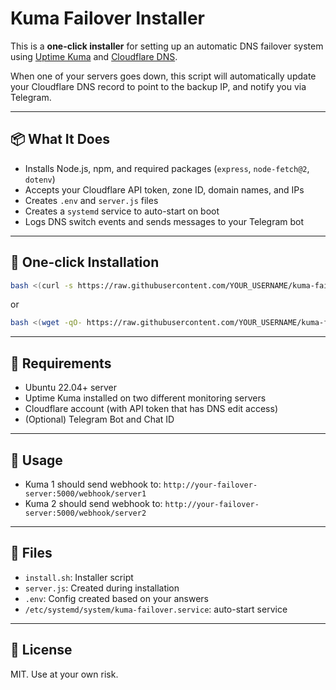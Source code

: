 # Kuma Failover Installer

This is a **one-click installer** for setting up an automatic DNS failover system using [Uptime Kuma](https://github.com/louislam/uptime-kuma) and [Cloudflare DNS](https://www.cloudflare.com/dns/).

When one of your servers goes down, this script will automatically update your Cloudflare DNS record to point to the backup IP, and notify you via Telegram.

---

## 📦 What It Does

- Installs Node.js, npm, and required packages (`express`, `node-fetch@2`, `dotenv`)
- Accepts your Cloudflare API token, zone ID, domain names, and IPs
- Creates `.env` and `server.js` files
- Creates a `systemd` service to auto-start on boot
- Logs DNS switch events and sends messages to your Telegram bot

---

## 🚀 One-click Installation

```bash
bash <(curl -s https://raw.githubusercontent.com/YOUR_USERNAME/kuma-failover-installer/master/install.sh)
```

or

```bash
bash <(wget -qO- https://raw.githubusercontent.com/YOUR_USERNAME/kuma-failover-installer/master/install.sh)
```

---

## 🧾 Requirements

- Ubuntu 22.04+ server
- Uptime Kuma installed on two different monitoring servers
- Cloudflare account (with API token that has DNS edit access)
- (Optional) Telegram Bot and Chat ID

---

## 📝 Usage

- Kuma 1 should send webhook to: `http://your-failover-server:5000/webhook/server1`
- Kuma 2 should send webhook to: `http://your-failover-server:5000/webhook/server2`

---

## 📂 Files

- `install.sh`: Installer script
- `server.js`: Created during installation
- `.env`: Config created based on your answers
- `/etc/systemd/system/kuma-failover.service`: auto-start service

---

## 🧠 License

MIT. Use at your own risk.
